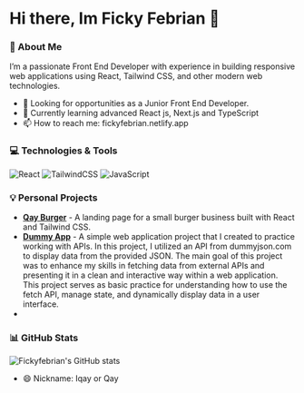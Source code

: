 # Hi there, Im Ficky Febrian 👋

### 🚀 About Me
I’m a passionate Front End Developer with experience in building responsive web applications using React, Tailwind CSS, and other modern web technologies.

- 💼 Looking for opportunities as a Junior Front End Developer.
- 🌱 Currently learning advanced React js, Next.js and TypeScript
- 📫 How to reach me: fickyfebrian.netlify.app


### 💻 Technologies & Tools
![React](https://img.shields.io/badge/React-20232A?style=for-the-badge&logo=react&logoColor=61DAFB)
![TailwindCSS](https://img.shields.io/badge/Tailwind_CSS-38B2AC?style=for-the-badge&logo=tailwind-css&logoColor=white)
![JavaScript](https://img.shields.io/badge/JavaScript-323330?style=for-the-badge&logo=javascript&logoColor=F7DF1E)


### 💡 Personal Projects
- [**Qay Burger**](https://github.com/fickyfebrian/qayburger) - A landing page for a small burger business built with React and Tailwind CSS.
- [**Dummy App**](https://github.com/fickyfebrian/dummyapp) - A simple web application project that I created to practice working with APIs. In this project, I utilized an API from dummyjson.com to display data from the provided JSON. The main goal of this project was to enhance my skills in fetching data from external APIs and presenting it in a clean and interactive way within a web application. This project serves as basic practice for understanding how to use the fetch API, manage state, and dynamically display data in a user interface.
- 
### 📊 GitHub Stats
![Fickyfebrian's GitHub stats](https://github-readme-stats.vercel.app/api?username=fickyfebrian&show_icons=true&theme=radical)

- 😄 Nickname: Iqay or Qay
